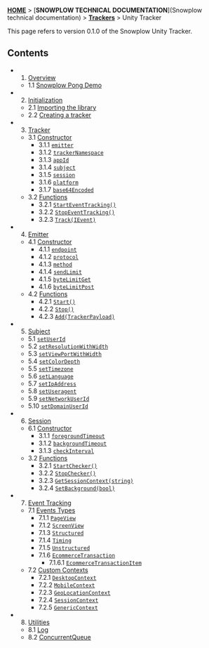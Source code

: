<a name="top" />

[**HOME**](Home) > [**SNOWPLOW TECHNICAL DOCUMENTATION**](Snowplow technical documentation) > [**Trackers**](trackers) > Unity Tracker

This page refers to version 0.1.0 of the Snowplow Unity Tracker.

## Contents

- 1. [Overview](#overview)
  - 1.1 [Snowplow Pong Demo](#demo-app)
- 2. [Initialization](#init)
  - 2.1 [Importing the library](#importing)
  - 2.2 [Creating a tracker](#create-tracker)
- 3. [Tracker](#tracker)
  - 3.1 [Constructor](#t-constructor)
    - 3.1.1 [`emitter`](#t-emitter)  
    - 3.1.2 [`trackerNamespace`](#t-namespace)
    - 3.1.3 [`appId`](#t-app-id)
    - 3.1.4 [`subject`](#t-subject)
    - 3.1.5 [`session`](#t-session)
    - 3.1.6 [`platform`](#t-platform)
    - 3.1.7 [`base64Encoded`](#t-base64)
  - 3.2 [Functions](#t-functions)
    - 3.2.1 [`StartEventTracking()`](#t-start)
    - 3.2.2 [`StopEventTracking()`](#t-stop)
    - 3.2.3 [`Track(IEvent)`](#t-track)
- 4. [Emitter](#emitter)
  - 4.1 [Constructor](#e-constructor)
    - 4.1.1 [`endpoint`](#e-endpoint)  
    - 4.1.2 [`protocol`](#e-protocol)
    - 4.1.3 [`method`](#e-method)
    - 4.1.4 [`sendLimit`](#e-sendLimit)
    - 4.1.5 [`byteLimitGet`](#e-byteLimitGet)
    - 4.1.6 [`byteLimitPost`](#e-byteLimitPost)
  - 4.2 [Functions](#e-functions)
    - 4.2.1 [`Start()`](#e-start)
    - 4.2.2 [`Stop()`](#e-stop)
    - 4.2.3 [`Add(TrackerPayload)`](#e-add)
- 5. [Subject](#subject)
  - 5.1 [`setUserId`](#set-user-id)
  - 5.2 [`setResolutionWithWidth`](#set-res)
  - 5.3 [`setViewPortWithWidth`](#set-view-port)
  - 5.4 [`setColorDepth`](#set-color-depth)
  - 5.5 [`setTimezone`](#set-timezone)
  - 5.6 [`setLanguage`](#set-language)
  - 5.7 [`setIpAddress`](#set-ip-address)
  - 5.8 [`setUseragent`](#set-useragent)
  - 5.9 [`setNetworkUserId`](#set-nuid)
  - 5.10 [`setDomainUserId`](#set-duid)
- 6. [Session](#session)
  - 6.1 [Constructor](#s-constructor)
    - 3.1.1 [`foregroundTimeout`](#s-foregroundTimeout)  
    - 3.1.2 [`backgroundTimeout`](#s-backgroundTimeout)
    - 3.1.3 [`checkInterval`](#s-checkInterval)
  - 3.2 [Functions](#s-functions)
    - 3.2.1 [`StartChecker()`](#s-start)
    - 3.2.2 [`StopChecker()`](#s-stop)
    - 3.2.3 [`GetSessionContext(string)`](#s-get-context)
    - 3.2.4 [`SetBackground(bool)`](#s-set-background)
- 7. [Event Tracking](#event-tracking)
  - 7.1 [Events Types](#event-types)
    - 7.1.1 [`PageView`](#et-page-view)
    - 7.1.2 [`ScreenView`](#et-screen-view)
    - 7.1.3 [`Structured`](#et-structured)
    - 7.1.4 [`Timing`](#et-timing)
    - 7.1.5 [`Unstructured`](#et-unstructured)
    - 7.1.6 [`EcommerceTransaction`](#et-ecomm)
      - 7.1.6.1 [`EcommerceTransactionItem`](#et-ecomm-item)
  - 7.2 [Custom Contexts](#context-types)
    - 7.2.1 [`DesktopContext`](#ct-desktop)
    - 7.2.2 [`MobileContext`](#ct-mobile)
    - 7.2.3 [`GeoLocationContext`](#ct-geo-location)
    - 7.2.4 [`SessionContext`](#ct-session)
    - 7.2.5 [`GenericContext`](#ct-generic)
- 8. [Utilities](#utilities)
  - 8.1 [Log](#log)
  - 8.2 [ConcurrentQueue](concurrent)